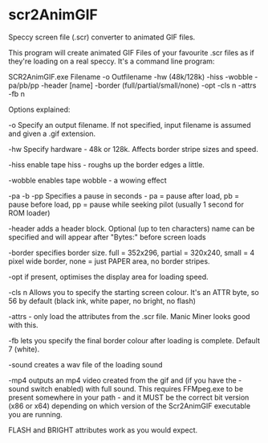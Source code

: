 # scr2AnimGIF
Speccy screen file (.scr) converter to animated GIF files.

This program will create animated GIF Files of your favourite .scr files as if they're loading on a real speccy. It's a command line program:

SCR2AnimGIF.exe Filename -o Outfilename -hw (48k/128k) -hiss -wobble -pa/pb/pp -header [name] -border (full/partial/small/none) -opt -cls n -attrs -fb n

Options explained:

-o Specify an output filename. If not specified, input filename is assumed and given a .gif extension.

-hw Specify hardware - 48k or 128k. Affects border stripe sizes and speed.

-hiss enable tape hiss - roughs up the border edges a little.

-wobble enables tape wobble - a wowing effect

-pa -b -pp Specifies a pause in seconds - pa = pause after load, pb = pause before load, pp = pause while seeking pilot (usually 1 second for ROM loader)

-header adds a header block. Optional (up to ten characters) name can be specified and will appear after "Bytes:" before screen loads

-border specifies border size. full = 352x296, partial = 320x240, small = 4 pixel wide border, none = just PAPER area, no border stripes.

-opt if present, optimises the display area for loading speed. 

-cls n Allows you to specify the starting screen colour. It's an ATTR byte, so 56 by default (black ink, white paper, no bright, no flash)

-attrs - only load the attributes from the .scr file. Manic Miner looks good with this.

-fb lets you specify the final border colour after loading is complete. Default 7 (white).

-sound creates a wav file of the loading sound

-mp4 outputs an mp4 video created from the gif and (if you have the -sound switch enabled) with full sound. This requires FFMpeg.exe to be present somewhere in your path - and it MUST be the correct bit version (x86 or x64) depending on which version of the Scr2AnimGIF executable you are running.

FLASH and BRIGHT attributes work as you would expect.
